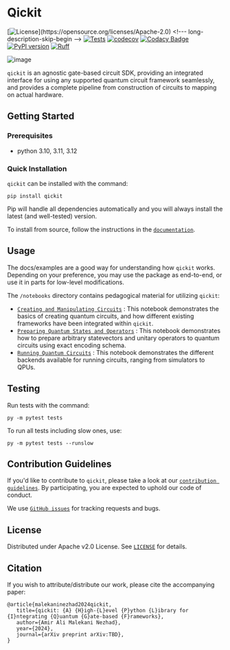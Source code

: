 # Qickit
[![License](https://img.shields.io/github/license/Qiskit/qiskit.svg?)](https://opensource.org/licenses/Apache-2.0) <!--- long-description-skip-begin -->
[![Tests](https://github.com/qualition/qickit/actions/workflows/tests.yml/badge.svg)](https://github.com/qualition/qickit/actions/workflows/tests.yml)
[![codecov](https://codecov.io/github/Qualition/QICKIT/branch/main/graph/badge.svg?token=IHWJZG8VJT)](https://codecov.io/github/Qualition/QICKIT)
[![Codacy Badge](https://app.codacy.com/project/badge/Grade/e287a2eed9e24d5e9d4a3ffe911ce6a5)](https://app.codacy.com?utm_source=gh&utm_medium=referral&utm_content=&utm_campaign=Badge_grade)
[![PyPI version](https://img.shields.io/pypi/v/qickit)](//pypi.org/project/qickit)
[![Ruff](https://img.shields.io/endpoint?url=https://raw.githubusercontent.com/astral-sh/ruff/main/assets/badge/v2.json)](https://github.com/astral-sh/ruff)

![image](https://github.com/Qualition/QICKIT/assets/73689800/6878b3cd-0bd7-4b11-86db-189cb241a3f8)

`qickit` is an agnostic gate-based circuit SDK, providing an integrated interface for using any supported quantum circuit framework seamlessly, and provides a complete pipeline from construction of circuits to mapping on actual hardware.

## Getting Started

### Prerequisites

- python 3.10, 3.11, 3.12

### Quick Installation

`qickit` can be installed with the command:

```
pip install qickit
```

Pip will handle all dependencies automatically and you will always install the latest (and well-tested) version.

To install from source, follow the instructions in the [`documentation`]().

## Usage

The docs/examples are a good way for understanding how `qickit` works. Depending on your preference, you may use the package as end-to-end, or use it in parts for low-level modifications.

The `/notebooks` directory contains pedagogical material for utilizing `qickit`:

- [`Creating and Manipulating Circuits`](https://github.com/Qualition/QICKIT/blob/main/notebooks/Creating%20and%20Manipulating%20Circuits.ipynb)
: This notebook demonstrates the basics of creating quantum circuits, and how different existing frameworks have been integrated within `qickit`.
- [`Preparing Quantum States and Operators`](https://github.com/Qualition/QICKIT/blob/main/notebooks/Preparing%20Quantum%20States%20and%20Operators.ipynb)
: This notebook demonstrates how to prepare arbitrary statevectors and unitary operators to quantum circuits using exact encoding schema.
- [`Running Quantum Circuits`](https://github.com/Qualition/QICKIT/blob/main/notebooks/Running%20Quantum%20Circuits.ipynb)
: This notebook demonstrates the different backends available for running circuits, ranging from simulators to QPUs.

## Testing

Run tests with the command:

```
py -m pytest tests
```

To run all tests including slow ones, use:

```
py -m pytest tests --runslow
```

## Contribution Guidelines

If you'd like to contribute to `qickit`, please take a look at our [`contribution guidelines`](). By participating, you are expected to uphold our code of conduct.

We use [`GitHub issues`](https://github.com/Qualition/QICKIT/issues) for tracking requests and bugs.

## License

Distributed under Apache v2.0 License. See [`LICENSE`](LICENSE) for details.

## Citation

If you wish to attribute/distribute our work, please cite the accompanying paper:
```
@article{malekaninezhad2024qickit,
   title={qickit: {A} {H}igh-{L}evel {P}ython {L}ibrary for {I}ntegrating {Q}uantum {G}ate-based {F}rameworks},
   author={Amir Ali Malekani Nezhad},
   year={2024},
   journal={arXiv preprint arXiv:TBD},
}
```
